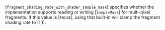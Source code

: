 [`fragment_shading_rate_with_shader_sample_mask`] specifies whether the
implementation supports reading or writing [`SampleMask`] for
multi-pixel fragments.
If this value is [`FALSE`], using that built-in will clamp the
fragment shading rate to (1,1).
